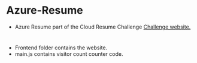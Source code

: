 # Azure-Resume
- Azure Resume part of the Cloud Resume Challenge [Challenge website.](https://cloudresumechallenge.dev/docs/the-challenge/azure/)

#
- Frontend folder contains the website.
- main.js contains visitor count counter code.

